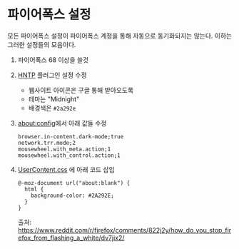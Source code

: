 파이어폭스 설정
========
모든 파이어폭스 설정이 파이어폭스 계정을 통해 자동으로 동기화되지는 않는다.
이하는 그러한 설정들의 모음이다.

1.  파이어폭스 68 이상을 쓸것

2.  [HNTP] 플러그인 설정 수정

    - 웹사이트 아이콘은 구글 통해 받아오도록
    - 테마는 "Midnight"
    - 배경색은 `#2a292e`

3.  <about:config>에서 아래 값들 수정

    ```
    browser.in-content.dark-mode;true
    network.trr.mode;2
    mousewheel.with_meta.action;1
    mousewheel.with_control.action;1
    ```

4.  [UserContent.css] 에 아래 코드 삽입

    ```
    @-moz-document url("about:blank") {
      html {
        background-color: #2A292E;
      }
    }
    ```

    출처: https://www.reddit.com/r/firefox/comments/822j2y/how_do_you_stop_firefox_from_flashing_a_white/dv7jix2/

[HNTP]: https://github.com/quodroc/HumbleNewTabPage
[UserContent.css]: https://www.userchrome.org/
